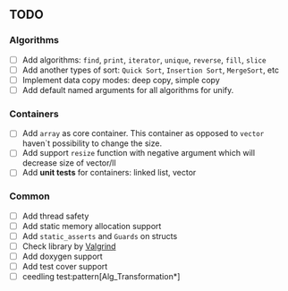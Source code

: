## TODO

### Algorithms

- [ ] Add algorithms: `find`, `print`, `iterator`, `unique`, `reverse`, `fill`, `slice`
- [ ] Add another types of sort: `Quick Sort`, `Insertion Sort`, `MergeSort`, etc
- [ ] Implement data copy modes: deep copy, simple copy
- [ ] Add default named arguments for all algorithms for unify.

### Containers

- [ ] Add `array` as core container. This container as opposed to `vector` haven\`t possibility to change the size.
- [ ] Add support `resize` function with negative argument which will decrease size of vector/ll
- [ ] Add **unit tests** for containers: linked list, vector

### Common

- [ ] Add thread safety
- [ ] Add static memory allocation support
- [ ] Add `static_asserts` and `Guards` on structs
- [ ] Check library by [Valgrind](https://valgrind.org/)
- [ ] Add doxygen support
- [ ] Add test cover support
- [ ] ceedling test:pattern[Alg_Transformation*]
